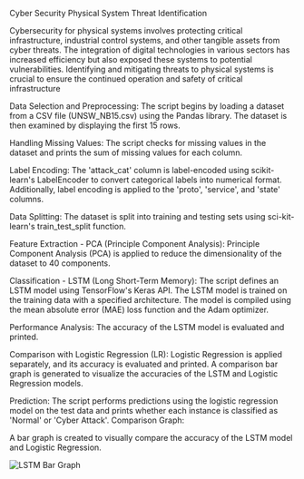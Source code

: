 Cyber Security Physical System Threat Identification

Cybersecurity for physical systems involves protecting critical infrastructure, industrial control systems, and other tangible assets from cyber threats. The integration of digital technologies in various sectors has increased efficiency but also exposed these systems to potential vulnerabilities. Identifying and mitigating threats to physical systems is crucial to ensure the continued operation and safety of critical infrastructure

Data Selection and Preprocessing: The script begins by loading a dataset from a CSV file (UNSW_NB15.csv) using the Pandas library. The dataset is then examined by displaying the first 15 rows.

Handling Missing Values: The script checks for missing values in the dataset and prints the sum of missing values for each column.

Label Encoding: The 'attack_cat' column is label-encoded using scikit-learn's LabelEncoder to convert categorical labels into numerical format. Additionally, label encoding is applied to the 'proto', 'service', and 'state' columns.

Data Splitting: The dataset is split into training and testing sets using sci-kit-learn's train_test_split function.

Feature Extraction - PCA (Principle Component Analysis): Principle Component Analysis (PCA) is applied to reduce the dimensionality of the dataset to 40 components.

Classification - LSTM (Long Short-Term Memory): The script defines an LSTM model using TensorFlow's Keras API. The LSTM model is trained on the training data with a specified architecture. The model is compiled using the mean absolute error (MAE) loss function and the Adam optimizer.

Performance Analysis: The accuracy of the LSTM model is evaluated and printed.

Comparison with Logistic Regression (LR): Logistic Regression is applied separately, and its accuracy is evaluated and printed. A comparison bar graph is generated to visualize the accuracies of the LSTM and Logistic Regression models.

Prediction: The script performs predictions using the logistic regression model on the test data and prints whether each instance is classified as 'Normal' or 'Cyber Attack'. Comparison Graph:

A bar graph is created to visually compare the accuracy of the LSTM model and Logistic Regression. 

![LSTM Bar Graph](https://github.com/user-attachments/assets/ffec7570-17da-4a1b-84eb-9cda8bf5abe9)


